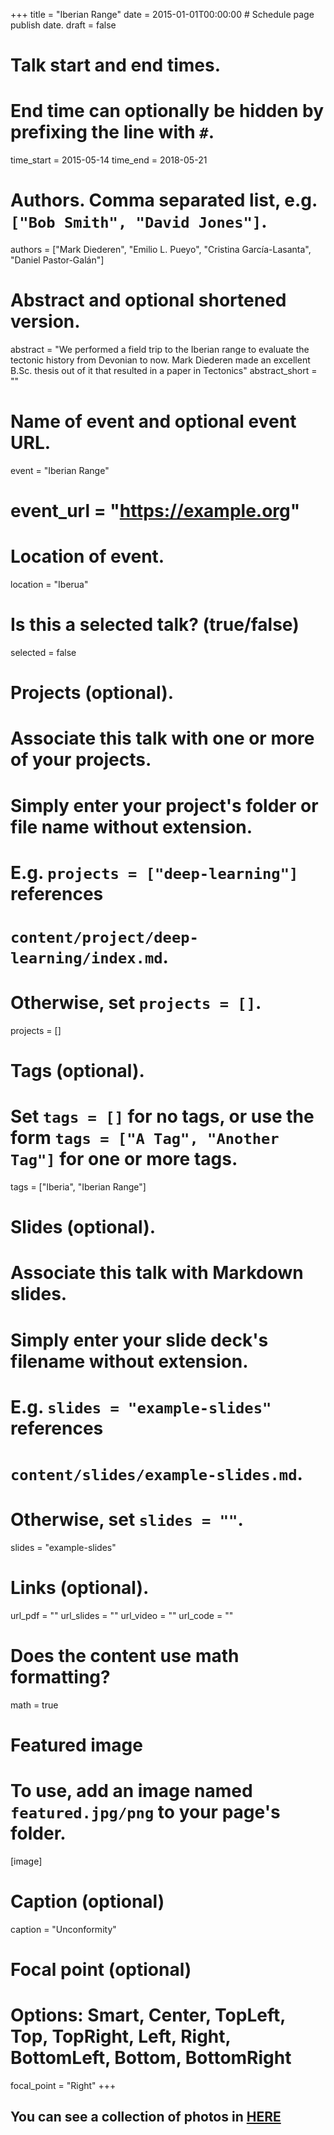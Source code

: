 +++
title = "Iberian Range"
date = 2015-01-01T00:00:00  # Schedule page publish date.
draft = false

# Talk start and end times.
#   End time can optionally be hidden by prefixing the line with `#`.
time_start = 2015-05-14
time_end = 2018-05-21

# Authors. Comma separated list, e.g. `["Bob Smith", "David Jones"]`.
authors = ["Mark Diederen", "Emilio L. Pueyo", "Cristina García-Lasanta", "Daniel Pastor-Galán"]

# Abstract and optional shortened version.
abstract = "We performed a field trip to the Iberian range to evaluate the tectonic history from Devonian to now. Mark Diederen made an excellent B.Sc. thesis out of it that resulted in a paper in Tectonics"
abstract_short = ""

# Name of event and optional event URL.
 event = "Iberian Range"
# event_url = "https://example.org"

# Location of event.
location = "Iberua"

# Is this a selected talk? (true/false)
selected = false

# Projects (optional).
#   Associate this talk with one or more of your projects.
#   Simply enter your project's folder or file name without extension.
#   E.g. `projects = ["deep-learning"]` references 
#   `content/project/deep-learning/index.md`.
#   Otherwise, set `projects = []`.
projects = []

# Tags (optional).
#   Set `tags = []` for no tags, or use the form `tags = ["A Tag", "Another Tag"]` for one or more tags.
tags = ["Iberia", "Iberian Range"]

# Slides (optional).
#   Associate this talk with Markdown slides.
#   Simply enter your slide deck's filename without extension.
#   E.g. `slides = "example-slides"` references 
#   `content/slides/example-slides.md`.
#   Otherwise, set `slides = ""`.
slides = "example-slides"

# Links (optional).
url_pdf = ""
url_slides = ""
url_video = ""
url_code = ""

# Does the content use math formatting?
math = true

# Featured image
# To use, add an image named `featured.jpg/png` to your page's folder. 
[image]
  # Caption (optional)
  caption = "Unconformity"

  # Focal point (optional)
  # Options: Smart, Center, TopLeft, Top, TopRight, Left, Right, BottomLeft, Bottom, BottomRight
  focal_point = "Right"
+++

## You can see a collection of photos in [HERE](https://goo.gl/photos/7SbiTLJhjXAdfSmG8)
